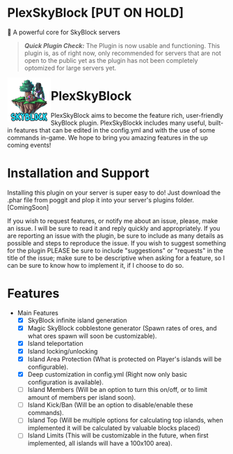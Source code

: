 # PlexSkyBlock [PUT ON HOLD]
🦅 A powerful core for SkyBlock servers 
 
 > __*Quick Plugin Check:*__ The Plugin is now usable and functioning. This plugin is, as of right now, only recommended for servers that are not open to the public yet as the plugin has not been completely optomized for large servers yet.
 
 
 <img src="https://github.com/PlexOfDevs/PlexSkyBlock/blob/master/icon.png" width="100" height="100" align="left"></img>
 
 # PlexSkyBlock
PlexSkyBlock aims to become the feature rich, user-friendly SkyBlock plugin. PlexSkyBlockk includes many useful, built-in features that can be edited in the config.yml and with the use of some commands in-game. We hope to bring you amazing features in the up coming events!

# Installation and Support
Installing this plugin on your server is super easy to do! Just download the .phar file from poggit and plop it into your server's plugins folder. [ComingSoon]

If you wish to request features, or notify me about an issue, please, make an issue. I will be sure to read it and reply quickly and appropriately. If you are reporting an issue with the plugin, be sure to include as many details as possible and steps to reproduce the issue. If you wish to suggest something for the plugin PLEASE be sure to include "suggestions" or "requests" in the title of the issue; make sure to be descriptive when asking for a feature, so I can be sure to know how to implement it, if I choose to do so.

# Features
- Main Features
  - [x] SkyBlock infinite island generation
  - [x] Magic SkyBlock cobblestone generator (Spawn rates of ores, and what ores spawn will soon be customizable).
  - [x] Island teleportation
  - [x] Island locking/unlocking
  - [x] Island Area Protection (What is protected on Player's islands will be configurable).
  - [x] Deep customization in config.yml (Right now only basic configuration is available).
  - [ ] Island Members (Will be an option to turn this on/off, or to limit amount of members per island soon).
  - [ ] Island Kick/Ban (Will be an option to disable/enable these commands).
  - [ ] Island Top (Will be multiple options for calculating top islands, when implemented it will be calculated by valuable blocks placed)
  - [ ] Island Limits (This will be customizable in the future, when first implemented, all islands will have a 100x100 area).
